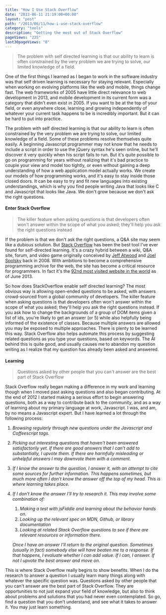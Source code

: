 ```yaml
---
title: "How I Use Stack Overflow"
date: "2013-06-11 21:19:00+00:00"
layout: "post"
path: "/2013/06/11/how-i-use-stack-overflow"
category: "tools"
description: "Getting the most out of Stack Overflow"
pageViews: "235"
last30pageViews: "0"
---
```


>The problem with self directed learning is that our ability to learn is often constrained by the very problem we are trying to solve, our limited knowledge of a field.

One of the first things I learned as I began to work in the software industry was that self driven learning is necessary for staying relevant.  Especially when working on evolving platforms like the web and mobile, things change fast.  The web frameworks of 2005 have little direct relevance to web development in 2013, and mobile development in its current form was a category that didn't even exist in 2005.  If you want to be at the top of your field, or even anywhere close, learning and growing independently of whatever your current task happens to be is incredibly important.  But it can be hard to put into practice.

The problem with self directed learning is that our ability to learn is often constrained by the very problem we are trying to solve, our limited knowledge of a field. Some of these problems resolve themselves quite easily.  A beginning Javascript programmer may not know that he needs to include a script in order to use the jQuery syntax he's seen online, but he'll discover it very quickly when his script fails to run.  But it's quite possible to go on programming for years without realizing that it's bad practice to couple your view and model too tightly, or even without gaining a deep understanding of how a web application model actually works. We create our models of how programming works, and it's easy to stay inside those closed doors.  It can be easy to try and fit new languages into existing understandings, which is why you find people writing Java that looks like C and Javascript that looks like Java.  We don't grow because we don't ask the right questions.

#### Enter Stack Overflow

> The killer feature when asking questions is that developers often won't answer within the scope of what you asked; they'll help you ask the right questions instead

If the problem is that we don't ask the right questions, a Q&A site may seem like a dubious solution.  But [Stack Overflow][so] has been the best tool I've ever found for self-directed learning. It's a crazy hybrid between a wiki, Q&A site, forum, and video game originally conceived by [Jeff Atwood][ja] and [Joel Spolsky][js] back in 2008.  With ambitions to become a comprehensive programming archive for the web, the site has become a critical resource for programmers. In fact it's the [92nd most visited website in the world][alexa] as of June 2013.

So how does StackOverflow enable self directed learning?  The most obvious way is allowing open-ended questions to be asked, with answers crowd-sourced from a global community of developers.  The killer feature when asking questions is that developers often won't answer within the scope of what you asked; they'll help you ask the right questions instead.  If you ask how to change the backgrounds of a group of DOM items given a list of ids, you're likely to get an answer (or 5) while also helpfully being informed of the existence of classes.  Because multiple answers are allowed you may be exposed to multiple approaches. There is plenty to be learned this way.  Stack Overflow also helps automate this process by suggesting related questions as you type your questions, based on keywords.  The AI behind this is quite good, and usually causes me to abandon my question writing as I realize that my question has already been asked and answered.

#### Learning

> Questions asked by other people that you can't answer are the best part of Stack Overflow

Stack Overflow really began making a difference in my work and learning though when I moved past asking questions and also began contributing.  At the end of 2012 I started making a serious effort to begin answering questions, both as a way to contribute back to the community, and as a way of learning about my primary language at work, Javascript.  I was, and am, by no means a Javascript expert.  But I have learned a lot through the following process:

1. *Browsing regularly through new questions under the Javascript and Coffeescript tags.*

2. *Picking out interesting  questions that haven't been answered satisfactorily yet.  If there are good answers that I can't add to substantially, I upvote them.  If there are harmfully misleading or unhelpful answers I may downvote them with a comment.*

3. *If I know the answer to the question, I answer it, with an attempt to cite some sources for further information.  This happens sometimes, but much more often I don't know the answer off the top of my head.  This is where learning takes place.*

4. *If I don't know the answer I'll try to research it.  This may involve some combination of:*
    1. *Making a test with jsFiddle and learning about the behavior hands on.*
    2. *Looking up the relevant spec on MDN, Github, or library documentation*
    3. *Looking at related Stack Overflow questions to see if there are relevant resources or information there.*

    *Once I have an answer I'll return to the original question.  Sometimes (usually in fact) somebody else will have beaten me to a response. If that happens, I evaluate whether I can add value.  If I can, I answer. If not I upvote the best answer and move on.*

This is where Stack Overflow really begins to show benefits.  When I do the research to answer a question I usually learn many things along with whatever the specific question was. Questions asked by other people that you can't answer are the best part of Stack Overflow.  They are opportunities to not just expand your field of knowledge, but also to think about problems and solutions that you had never even contemplated.  So go, find a question that you don't understand, and see what it takes to answer it.  You may just learn something.


[so]:http://stackoverflow.com/
[ja]: http://www.codinghorror.com/blog/
[js]: http://www.joelonsoftware.com/
[alexa]: http://www.alexa.com/siteinfo/stackoverflow.com
